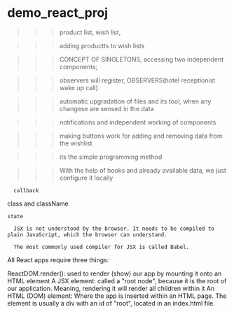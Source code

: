 # demo_react_proj

>>> product list, wish list, 

>>> adding productts to wish lists

>>> CONCEPT OF SINGLETONS, accessing two independent components;
                      

>>> observers will register, OBSERVERS(hotel receptionist wake up call)

>>> automatic upgradation of files and its tool, when any changese are sensed in the data

>>> notifications and independent working of components

>>> making buttons work for adding and removing data from the wishlist

>>> its the simple programming method

>>> With the help of hooks and already available data, we just configure it locally
>>> 

      callback

class and className

>>>

    state 

>>>
      
      JSX is not understood by the browser. It needs to be compiled to plain JavaScript, which the browser can understand.

      The most commonly used compiler for JSX is called Babel.
      
      
      
 All React apps require three things:

ReactDOM.render(): used to render (show) our app by mounting it onto an HTML element
A JSX element: called a "root node", because it is the root of our application. Meaning, rendering it will render all children within it
An HTML (DOM) element: Where the app is inserted within an HTML page. The element is usually a div with an id of "root", located in an index.html file.
 
